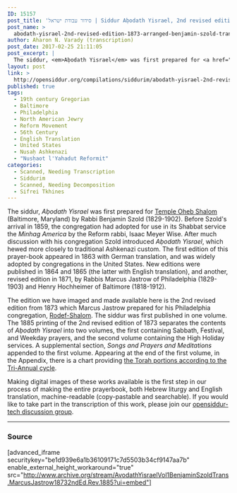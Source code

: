 ```yaml
---
ID: 15157
post_title: 'סידור עבודת ישראל | Siddur Aḅodath Yisrael, 2nd revised edition (1873) arranged by R&#8217; Benjamin Szold and translated by R&#8217; Marcus Jastrow'
post_name: >
  abodath-yisrael-2nd-revised-edition-1873-arranged-benjamin-szold-translated-marcus-jastrow
author: Aharon N. Varady (transcription)
post_date: 2017-02-25 21:11:05
post_excerpt: |
  The siddur, <em>Aḅodath Yisrael</em> was first prepared for <a href="https://en.wikipedia.org/wiki/Temple_Oheb_Shalom_(Baltimore,_Maryland)">Temple Oheb Shalom</a> (Baltimore, Maryland) by Rabbi Benjamin Szold (1829-1902). Before Szold's arrival in 1859, the congregation had adopted for use in its Shabbat service the <em>Minhag America</em> by the Reform rabbi, Isaac Meyer Wise. After much discussion with his congregation Szold introduced <em>Aḅodath Yisrael</em>, which hewed more closely to traditional Ashkenazi custom. The first edition of this prayer-book appeared in 1863 with German translation, and was widely adopted by congregations in the United States. New editions were published in 1864 and 1865 (the latter with English translation), and another, revised edition in 1871, by Rabbis Marcus Jastrow of Philadelphia (1829-1903) and Henry Hochheimer of Baltimore (1818-1912).
layout: post
link: >
  http://opensiddur.org/compilations/siddurim/abodath-yisrael-2nd-revised-edition-1873-arranged-benjamin-szold-translated-marcus-jastrow/
published: true
tags:
  - 19th century Gregorian
  - Baltimore
  - Philadelphia
  - North American Jewry
  - Reform Movement
  - 56th Century
  - English Translation
  - United States
  - Nusaḥ Ashkenazi
  - "Nusḥaot l'Yahadut Reformit"
categories:
  - Scanned, Needing Transcription
  - Siddurim
  - Scanned, Needing Decomposition
  - Sifrei Tkhines
---
```

The siddur, <em>Aḅodath Yisrael</em> was first prepared for <a href="https://en.wikipedia.org/wiki/Temple_Oheb_Shalom_(Baltimore,_Maryland)">Temple Oheb Shalom</a> (Baltimore, Maryland) by Rabbi Benjamin Szold (1829-1902). Before Szold's arrival in 1859, the congregation had adopted for use in its Shabbat service the <em>Minhag America</em> by the Reform rabbi, Isaac Meyer Wise. After much discussion with his congregation Szold introduced <em>Aḅodath Yisrael</em>, which hewed more closely to traditional Ashkenazi custom. The first edition of this prayer-book appeared in 1863 with German translation, and was widely adopted by congregations in the United States. New editions were published in 1864 and 1865 (the latter with English translation), and another, revised edition in 1871, by Rabbis Marcus Jastrow of Philadelphia (1829-1903) and Henry Hochheimer of Baltimore (1818-1912).

The edition we have imaged and made available here is the 2nd revised edition from 1873 which Marcus Jastrow prepared for his Philadelphia congregation, <a href="https://en.wikipedia.org/wiki/Congregation_Rodeph_Shalom_(Philadelphia)">Rodef-Shalom</a>. The siddur was first published in one volume. The 1885 printing of the 2nd revised edition of 1873 separates the contents of <em>Aḅodath Yisrael</em> into two volumes, the first containing Sabbath, Festival, and Weekday prayers, and the second volume containing the High Holiday services. A supplemental section, <em>Songs and Prayers and Meditations</em> appended to the first volume. Appearing at the end of the first volume, in the Appendix, there is a chart providing <a href="https://archive.org/stream/AvodathYisraelVol1BenjaminSzoldTrans.MarcusJastrow18732ndEd.Rev.1885/AvodathYisraelbenjaminSzoldTrans.MarcusJastrow18732ndEd.Rev.1885#page/n198/mode/2up">the Torah portions according to the Tri-Annual cycle</a>.

Making digital images of these works available is the first step in our process of making the entire prayerbook, both Hebrew liturgy and English translation, machine-readable (copy-pastable and searchable). If you would like to take part in the transcription of this work, please join our <a href="https://groups.google.com/forum/#!forum/opensiddur-tech">opensiddur-tech discussion group</a>.

<hr />
<h3>Source</h3>

[advanced_iframe securitykey="be1d939e6a1b36109171c7d5503b34cf9147aa7b" enable_external_height_workaround="true" src="http://www.archive.org/stream/AvodathYisraelVol1BenjaminSzoldTrans.MarcusJastrow18732ndEd.Rev.1885?ui=embed"]

